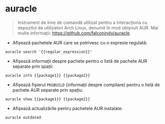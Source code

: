 # auracle

> Instrument de linie de comandă utilizat pentru a interacționa cu depozitul de utilizatori Arch Linux, denumit în mod obișnuit AUR.
> Mai multe informații: <https://github.com/falconindy/auracle>.

- Afișează pachetele AUR care se potrivesc cu o expresie regulată:

`auracle search '{{regular_expression}}'`

- Afișează informații despre pachete pentru o listă de pachete AUR separate prin spații:

`auracle info {{package1}} {{package2}}`

- Afișează fișierul `PKGBUILD` (informații despre compilare) pentru o listă de pachete AUR separate prin spațiu:

`auracle show {{package1}} {{package2}}`

- Afișează actualizările pentru pachetele AUR instalate:

`auracle outdated`
